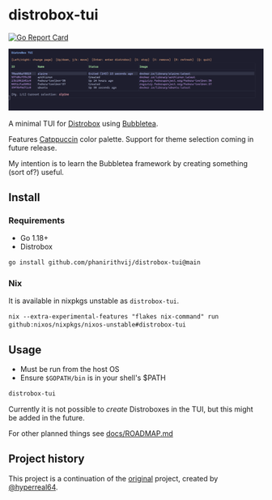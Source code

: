 # distrobox-tui

[![Go Report Card](https://goreportcard.com/badge/github.com/phanirithvij/distrobox-tui)](https://goreportcard.com/report/github.com/phanirithvij/distrobox-tui)

![screenshot.png](./docs/screenshot.png)

A minimal TUI for [Distrobox](https://github.com/89luca89/distrobox) using [Bubbletea](https://github.com/charmbracelet/bubbletea).

Features [Catppuccin](https://github.com/catppuccin/catppuccin) color palette. Support for theme selection coming in future release.

My intention is to learn the Bubbletea framework by creating something (sort of?) useful.

## Install

### Requirements
* Go 1.18+
* Distrobox

```bash
go install github.com/phanirithvij/distrobox-tui@main
```

### Nix

It is available in nixpkgs unstable as `distrobox-tui`.

```shell
nix --extra-experimental-features "flakes nix-command" run github:nixos/nixpkgs/nixos-unstable#distrobox-tui
```

## Usage

* Must be run from the host OS
* Ensure `$GOPATH/bin` is in your shell's $PATH

```bash
distrobox-tui
```

Currently it is not possible to *create* Distroboxes in the TUI, but this might be added in the future.

For other planned things see [docs/ROADMAP.md](./docs/ROADMAP.md)

## Project history

This project is a continuation of the [original](https://github.com/hyperreal64/distrobox-tui) project, created by [@hyperreal64](https://github.com/hyperreal64).
